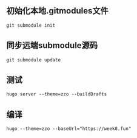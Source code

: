## 初始化本地.gitmodules文件
```
git submodule init  
```
## 同步远端submodule源码
```
git submodule update  
```
## 测试
```
hugo server --theme=zzo --buildDrafts
```
## 编译
```
hugo --theme=zzo --baseUrl="https://week8.fun"
```